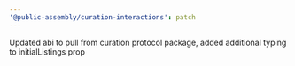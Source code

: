 ```yaml
---
'@public-assembly/curation-interactions': patch
---
```


Updated abi to pull from curation protocol package, added additional typing to initialListings prop
